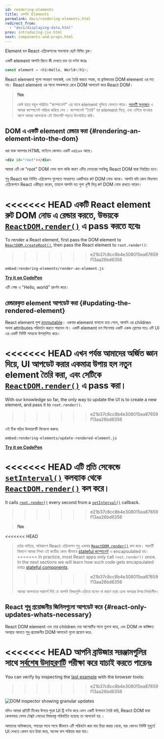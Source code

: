 ```yaml
---
id: rendering-elements
title: রেন্ডারিং Elements
permalink: docs/rendering-elements.html
redirect_from:
  - "docs/displaying-data.html"
prev: introducing-jsx.html
next: components-and-props.html
---
```


Element হল React এপ্লিকেশনের সবথেকে ছোট বিল্ডিং ব্লক।

একটি element আপনি স্ক্রিনে কী দেখতে চান তা বর্ণনা করেঃ

```js
const element = <h1>Hello, World</h1>;
```

React element গুলো সাধারণ অবজেক্ট, এবং তৈরি করতে সহজ, যা ব্রাউজারের DOM element এর মত নয়। React element এর সাথে সমকক্ষতা রেখে DOM আপডেট করে React DOM।

>**বিঃদ্রঃ**
>
>কেউ হয়ত বহুল পরিচিত "কম্পোনেন্ট" এর সাথে element গুলিয়ে ফেলতে পারে। [পরবর্তী অনুচ্ছেদ](/docs/components-and-props.html) এ আমরা কম্পোনেন্ট পরিচয় করিয়ে দেব । কম্পোনেন্ট "তৈরি" হয় element দিয়ে, এবং এগিয়ে যাওয়ার আগে আমরা আপনাকে এই বিভাগটি পড়তে উৎসাহিত করি।

## DOM এ একটি element রেন্ডার করা {#rendering-an-element-into-the-dom}

ধরা যাক আপনার HTML ফাইলে কোথাও একটি `<div>` আছে।

```html
<div id="root"></div>
```

আমরা এটি কে "root" DOM নোড বলে থাকি কারণ এটির ভেতরের সবকিছু React DOM দ্বারা নিয়ন্ত্রিত হবে।

শুধু React দ্বারা নির্মিত এপ্লিকেশন গুলোতে সাধারণত একটিমাত্র রুট DOM নোড থাকে। আপনি যদি কোন বিদ্যমান এপ্লিকেশনে React একীভূত করেন, তাহলে আপনি যত গুলা খুশী ভিন্ন রুট DOM নোড রাখতে পারেন।

<<<<<<< HEAD
একটি React element রুট DOM নোড এ রেন্ডার করতে, উভয়কে [`ReactDOM.render()`](/docs/react-dom.html#render) এ pass করতে হবেঃ
=======
To render a React element, first pass the DOM element to [`ReactDOM.createRoot()`](/docs/react-dom-client.html#createroot), then pass the React element to `root.render()`:
>>>>>>> e21b37c8cc8b4e308015ea87659f13aa26bd6356

`embed:rendering-elements/render-an-element.js`

**[Try it on CodePen](https://codepen.io/gaearon/pen/ZpvBNJ?editors=1010)**

এটি পেজ এ "Hello, world" প্রদর্শন করে।

## রেন্ডারকৃত element আপডেট করা {#updating-the-rendered-element}

React element গুলা [immutable](https://en.wikipedia.org/wiki/Immutable_object)। একবার element বানানো হয়ে গেলে, আপনি এর children অথবা attributes পরিবর্তন করতে পারবেন না। একটি element হল সিনেমার একটি একক ফ্রেমের মতঃ এটি UI এর একটি নির্দিষ্ট সময়কে উপস্থাপিত করে।

<<<<<<< HEAD
এখন পর্যন্ত আমাদের অর্জিত জ্ঞান দিয়ে, UI আপডেট করার একমাত্র উপায় হল নতুন element তৈরি করা, এবং সেটিকে [`ReactDOM.render()`](/docs/react-dom.html#render) এ pass করা।
=======
With our knowledge so far, the only way to update the UI is to create a new element, and pass it to `root.render()`.
>>>>>>> e21b37c8cc8b4e308015ea87659f13aa26bd6356

এই টিক ঘড়ির উদহারণটি বিবেচনা করুনঃ

`embed:rendering-elements/update-rendered-element.js`

**[Try it on CodePen](https://codepen.io/gaearon/pen/gwoJZk?editors=1010)**

<<<<<<< HEAD
এটি  প্রতি সেকেন্ডে [`setInterval()`](https://developer.mozilla.org/en-US/docs/Web/API/WindowTimers/setInterval) কলব্যাক থেকে [`ReactDOM.render()`](/docs/react-dom.html#render) কল করে।
=======
It calls [`root.render()`](/docs/react-dom.html#render) every second from a [`setInterval()`](https://developer.mozilla.org/en-US/docs/Web/API/WindowTimers/setInterval) callback.
>>>>>>> e21b37c8cc8b4e308015ea87659f13aa26bd6356

>**বিঃদ্রঃ**
>
<<<<<<< HEAD
>চর্চার খাতিরে, অধিকাংশ React এপ্লিকেশন শুধু একবার [`ReactDOM.render()`](/docs/react-dom.html#render) কল করে। পরবর্তী বিভাগে আমরা শিখব এই জাতীয় কোড কীভাবে  [stateful কম্পোনেন্ট](/docs/state-and-lifecycle.html) এ encapsulated হয়।
=======
>In practice, most React apps only call `root.render()` once. In the next sections we will learn how such code gets encapsulated into [stateful components](/docs/state-and-lifecycle.html).
>>>>>>> e21b37c8cc8b4e308015ea87659f13aa26bd6356
>
>আমরা আপনাকে পরামর্শ দিই যে আপনি বিষয়গুলি এড়িয়ে যাবেন না কারণ তারা একে অপরের উপর নির্ভরশীল।

## React শুধু প্রয়োজনীয় জিনিসগুলো আপডেট করে {#react-only-updates-whats-necessary}

React DOM element এবং তার children দের আগেরটির সাথে তুলনা করে, এবং DOM কে কাঙ্ক্ষিত অবস্থায় আনতে শুধু প্রয়োজনীয় DOM আপডেট গুলো প্রয়োগ করে.

<<<<<<< HEAD
আপনি ব্রাউজার সরঞ্জামগুলির সাথে [সর্বশেষ উদাহরণটি](codepen://rendering-elements/update-rendered-element)  পরীক্ষা করে যাচাই করতে পারেনঃ
=======
You can verify by inspecting the [last example](https://codepen.io/gaearon/pen/gwoJZk?editors=1010) with the browser tools:
>>>>>>> e21b37c8cc8b4e308015ea87659f13aa26bd6356

![DOM inspector showing granular updates](../images/docs/granular-dom-updates.gif)

যদিও আমরা প্রতিটি টিকের উপরে পুরো UI ট্রি বর্ণনা করে এমন একটি উপাদান তৈরি করি, React DOM দ্বারা কেবলমাত্র যেসব টেক্সট নোডের বিষয়বস্তু পরিবর্তিত হয়েছে তা আপডেট হয় ।

আমাদের অভিজ্ঞতায়, সময়ের সাথে সাথে কীভাবে এটি পরিবর্তন করা যায় চিন্তা করার থেকে, বরং কোনও নির্দিষ্ট মুহুর্তে UI দেখতে কেমন হবে চিন্তা করে, অনেক বাগ পরিহার করা যায়।
